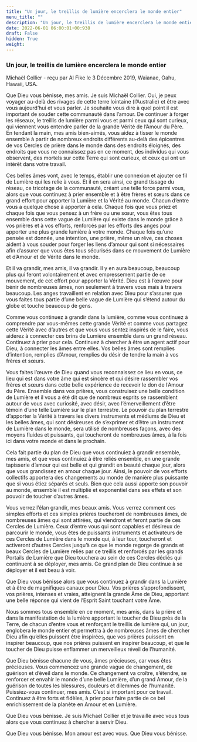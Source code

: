 ```yaml
---
title: "Un jour, le treillis de lumière encerclera le monde entier"
menu_title: ""
description: "Un jour, le treillis de lumière encerclera le monde entier"
date: 2022-06-01 06:00:01+00:938
draft: False
hidden: True
weight:
---
```

### Un jour, le treillis de lumière encerclera le monde entier

Michaël Collier - reçu par Al Fike le 3 Décembre 2019, Waianae, Oahu, Hawaii, USA.

Que Dieu vous bénisse, mes amis. Je suis Michaël Collier. Oui, je peux voyager au-delà des rivages de cette terre lointaine (l’Australie) et être avec vous aujourd’hui et vous parler. Je souhaite vous dire à quel point il est important de souder cette communauté dans l’amour. De continuer à forger les réseaux, le treillis de lumière parmi vous et parmi ceux qui sont curieux, qui viennent vous entendre parler de la grande Vérité de l’Amour du Père. En tendant la main, mes amis bien-aimés, vous aidez à tisser le monde ensemble à partir de nombreux endroits différents au-delà des épicentres de vos Cercles de prière dans le monde dans des endroits éloignés, des endroits que vous ne connaissez pas en ce moment, des individus qui vous observent, des mortels sur cette Terre qui sont curieux, et ceux qui ont un intérêt dans votre travail.

Ces belles âmes vont, avec le temps, établir une connexion et ajouter ce fil de Lumière qui les relie à vous. Et il en sera ainsi, ce grand tissage du réseau, ce tricotage de la communauté, créant une telle force parmi vous, alors que vous continuez à prier ensemble et à être frères et sœurs dans ce grand effort pour apporter la Lumière et la Vérité au monde. Chacun d’entre vous a quelque chose à apporter à cela. Chaque fois que vous priez et chaque fois que vous pensez à un frère ou une sœur, vous êtes tous ensemble dans cette vague de Lumière qui existe dans le monde grâce à vos prières et à vos efforts, renforcés par les efforts des anges pour apporter une plus grande lumière à votre monde. Chaque fois qu’une pensée est donnée, une intention, une prière, même un rêve, ces choses aident à vous souder pour forger les liens d’amour qui sont si nécessaires afin d’assurer que vous êtes tous sécurisés dans ce mouvement de Lumière et d’Amour et de Vérité dans le monde.

Et il va grandir, mes amis, il va grandir. Il y en aura beaucoup, beaucoup plus qui feront volontairement et avec empressement partie de ce mouvement, de cet effort pour apporter la Vérité. Dieu est à l’œuvre pour bénir de nombreuses âmes, non seulement à travers vous mais à travers beaucoup. Les anges travaillent en relation avec Dieu pour s’assurer que vous faites tous partie d’une belle vague de Lumière qui s’étend autour du globe et touche beaucoup de gens.

Comme vous continuez à grandir dans la lumière, comme vous continuez à comprendre par vous-mêmes cette grande Vérité et comme vous partagez cette Vérité avec d’autres et que vous vous sentez inspirés de le faire, vous aiderez à connecter ces brins de Lumière ensemble dans un grand réseau. Continuez à prier pour cela. Continuez à chercher à être un agent actif pour Dieu, à connecter les âmes entre elles. Vos belles âmes sont remplies d’intention, remplies d’Amour, remplies du désir de tendre la main à vos frères et sœurs.

Vous faites l’œuvre de Dieu quand vous reconnaissez ce lieu en vous, ce lieu qui est dans votre âme qui est sincère et qui désire rassembler vos frères et sœurs dans cette belle expérience de recevoir le don de l’Amour du Père. Ensemble dans vos prières, vous construisez une belle condition de Lumière et il vous a été dit que de nombreux esprits se rassemblent autour de vous avec curiosité, avec désir, avec l’émerveillement d’être témoin d’une telle Lumière sur le plan terrestre. Le pouvoir du plan terrestre d’apporter la Vérité à travers les divers instruments et médiums de Dieu et les belles âmes, qui sont désireuses de s’exprimer et d’être un instrument de Lumière dans le monde, sera utilisé de nombreuses façons, avec des moyens fluides et puissants, qui toucheront de nombreuses âmes, à la fois ici dans votre monde et dans le prochain.

Cela fait partie du plan de Dieu que vous continuiez à grandir ensemble, mes amis, et que vous continuiez à être reliés ensemble, en une grande tapisserie d’amour qui est belle et qui grandit en beauté chaque jour, alors que vous grandissez en amour chaque jour. Ainsi, le pouvoir de vos efforts collectifs apportera des changements au monde de manière plus puissante que si vous étiez séparés et seuls. Bien que cela aussi apporte son pouvoir au monde, ensemble il est multiplié et exponentiel dans ses effets et son pouvoir de toucher d’autres âmes.

Vous verrez l’élan grandir, mes beaux amis. Vous verrez comment ces simples efforts et ces simples prières toucheront de nombreuses âmes, de nombreuses âmes qui sont attirées, qui viendront et feront partie de ces Cercles de Lumière. Ceux d’entre vous qui sont capables et désireux de parcourir le monde, vous êtes de puissants instruments et activateurs de ces Cercles de Lumière dans le monde qui, à leur tour, toucheront et activeront d’autres Cercles jusqu’à ce que le monde regorge de grands et beaux Cercles de Lumière reliés par ce treillis et renforcés par les grands Portails de Lumière que Dieu touchera au sein de ces Cercles dédiés qui continuent à se déployer, mes amis. Ce grand plan de Dieu continue à se déployer et il est beau à voir.

Que Dieu vous bénisse alors que vous continuez à grandir dans la Lumière et à être de magnifiques canaux pour Dieu. Vos prières s’approfondissent, vos prières, intenses et vraies, atteignent la grande Âme de Dieu, apportant une belle réponse qui vient de l’Esprit Saint touchant votre Âme.

Nous sommes tous ensemble en ce moment, mes amis, dans la prière et dans la manifestation de la lumière apportant le toucher de Dieu près de la Terre, de chacun d’entre vous et renforçant le treillis de lumière qui, un jour, englobera le monde entier et permettra à de nombreuses âmes de chercher Dieu afin qu’elles puissent être inspirées, que vos prières puissent en inspirer beaucoup, que nos prières puissent en inspirer beaucoup, et que le toucher de Dieu puisse enflammer un merveilleux réveil de l’humanité.

Que Dieu bénisse chacune de vous, âmes précieuses, car vous êtes précieuses. Vous commencez une grande vague de changement, de guérison et d’éveil dans le monde. Ce changement va croître, s’étendre, se renforcer et envahir le monde d’une belle Lumière, d’un grand Amour, de la guérison de toutes les blessures, douleurs et dilemmes de l’humanité. Puissiez-vous continuer, mes amis. C’est si important pour ce travail. Continuez à être forts et fidèles, à prier pour faire partie de ce bel enrichissement de la planète en Amour et en Lumière.

Que Dieu vous bénisse. Je suis Michael Collier et je travaille avec vous tous alors que vous continuez à chercher à servir Dieu.

Que Dieu vous bénisse. Mon amour est avec vous. Que Dieu vous bénisse.
